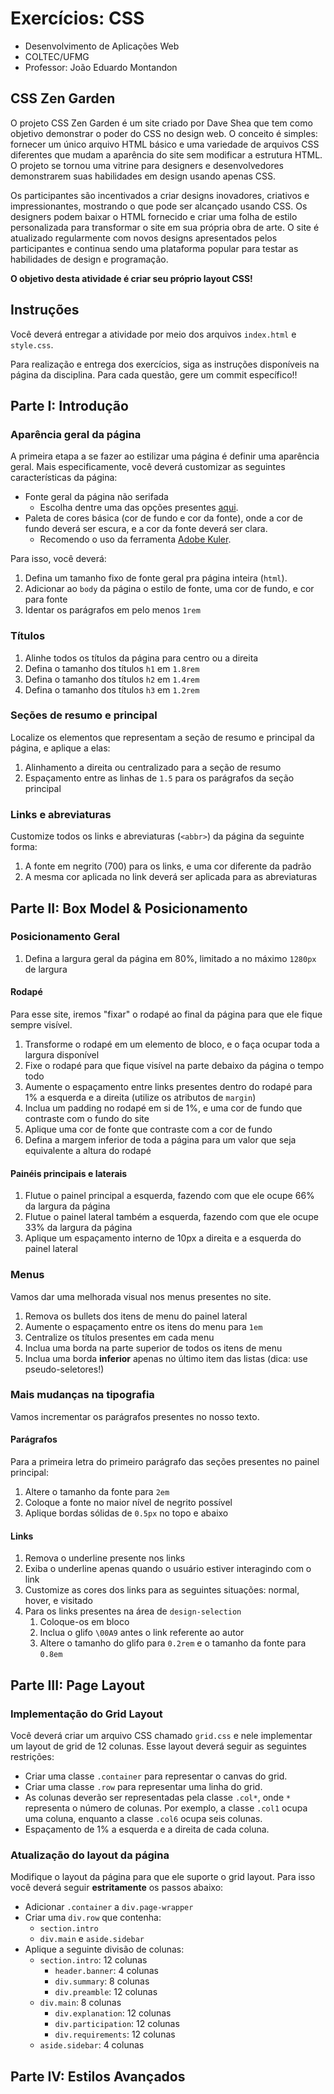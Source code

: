# Exercícios: CSS

* Desenvolvimento de Aplicações Web
* COLTEC/UFMG
* Professor: João Eduardo Montandon


## CSS Zen Garden

O projeto CSS Zen Garden é um site criado por Dave Shea que tem como objetivo demonstrar o poder do CSS no design web.
O conceito é simples: fornecer um único arquivo HTML básico e uma variedade de arquivos CSS diferentes que mudam a aparência do site sem modificar a estrutura HTML.
O projeto se tornou uma vitrine para designers e desenvolvedores demonstrarem suas habilidades em design usando apenas CSS.

Os participantes são incentivados a criar designs inovadores, criativos e impressionantes, mostrando o que pode ser alcançado usando CSS.
Os designers podem baixar o HTML fornecido e criar uma folha de estilo personalizada para transformar o site em sua própria obra de arte.
O site é atualizado regularmente com novos designs apresentados pelos participantes e continua sendo uma plataforma popular para testar as habilidades de design e programação.

**O objetivo desta atividade é criar seu próprio layout CSS!**

## Instruções

Você deverá entregar a atividade por meio dos arquivos `index.html` e `style.css`.

Para realização e entrega dos exercícios, siga as instruções disponíveis na página da disciplina.
Para cada questão, gere um commit específico!!

## Parte I: Introdução

### Aparência geral da página

A primeira etapa a se fazer ao estilizar uma página é definir uma aparência geral.
Mais especificamente, você deverá customizar as seguintes características da página:

* Fonte geral da página não serifada
  * Escolha dentre uma das opções presentes [aqui](https://www.w3schools.com/cssref/css_websafe_fonts.asp).
* Paleta de cores básica (cor de fundo e cor da fonte), onde a cor de fundo deverá ser escura, e a cor da fonte deverá ser clara.
  * Recomendo o uso da ferramenta [Adobe Kuler](https://color.adobe.com).

Para isso, você deverá:

1. Defina um tamanho fixo de fonte geral pra página inteira (`html`).
2. Adicionar ao `body` da página o estilo de fonte, uma cor de fundo, e cor para fonte
3. Identar os parágrafos em pelo menos `1rem`

### Títulos

1. Alinhe todos os títulos da página para centro ou a direita
2. Defina o tamanho dos títulos `h1` em `1.8rem`
3. Defina o tamanho dos títulos `h2` em `1.4rem`
4. Defina o tamanho dos títulos `h3` em `1.2rem`


### Seções de resumo e principal

Localize os elementos que representam a seção de resumo e principal da página, e aplique a elas:

1. Alinhamento a direita ou centralizado para a seção de resumo
2. Espaçamento entre as linhas de `1.5` para os parágrafos da seção principal

### Links e abreviaturas

Customize todos os links e abreviaturas (`<abbr>`) da página da seguinte forma:

1. A fonte em negrito (700) para os links, e uma cor diferente da padrão
2. A mesma cor aplicada no link deverá ser aplicada para as abreviaturas


## Parte II: Box Model & Posicionamento


### Posicionamento Geral

1. Defina a largura geral da página em 80%, limitado a no máximo `1280px` de largura

#### Rodapé

Para esse site, iremos "fixar" o rodapé ao final da página para que ele fique sempre visível.

1. Transforme o rodapé em um elemento de bloco, e o faça ocupar toda a largura disponível
2. Fixe o rodapé para que fique visível na parte debaixo da página o tempo todo
3. Aumente o espaçamento entre links presentes dentro do rodapé para 1% a esquerda e a direita (utilize os atributos de `margin`)
4. Inclua um padding no rodapé em si de 1%, e uma cor de fundo que contraste com o fundo do site
5. Aplique uma cor de fonte que contraste com a cor de fundo
6. Defina a margem inferior de toda a página para um valor que seja equivalente a altura do rodapé


#### Painéis principais e laterais

1. Flutue o painel principal a esquerda, fazendo com que ele ocupe 66% da largura da página
2. Flutue o painel lateral também a esquerda, fazendo com que ele ocupe 33% da largura da página
3. Aplique um espaçamento interno de 10px a direita e a esquerda do painel lateral

### Menus

Vamos dar uma melhorada visual nos menus presentes no site.

1. Remova os bullets dos itens de menu do painel lateral
2. Aumente o espaçamento entre os itens do menu para `1em`
3. Centralize os títulos presentes em cada menu
4. Inclua uma borda na parte superior de todos os itens de menu
5. Inclua uma borda **inferior** apenas no último item das listas (dica: use pseudo-seletores!)

### Mais mudanças na tipografia

Vamos incrementar os parágrafos presentes no nosso texto.

#### Parágrafos

Para a primeira letra do primeiro parágrafo das seções presentes no painel principal:

1. Altere o tamanho da fonte para `2em`
2. Coloque a fonte no maior nível de negrito possível
3. Aplique bordas sólidas de `0.5px` no topo e abaixo

#### Links

1. Remova o underline presente nos links
2. Exiba o underline apenas quando o usuário estiver interagindo com o link
3. Customize as cores dos links para as seguintes situações: normal, hover, e visitado
4. Para os links presentes na área de `design-selection`
   1. Coloque-os em bloco
   2. Inclua o glifo `\00A9` antes o link referente ao autor
   3. Altere o tamanho do glifo para `0.2rem` e o tamanho da fonte para `0.8em`

## Parte III: Page Layout


### Implementação do Grid Layout

Você deverá criar um arquivo CSS chamado `grid.css` e nele implementar um layout de grid de 12 colunas.
Esse layout deverá seguir as seguintes restrições:

* Criar uma classe `.container` para representar o canvas do grid.
* Criar uma classe `.row` para representar uma linha do grid.
* As colunas deverão ser representadas pela classe `.col*`, onde `*` representa o número de colunas. Por exemplo, a classe `.col1` ocupa uma coluna, enquanto a classe `.col6` ocupa seis colunas.
* Espaçamento de 1% a esquerda e a direita de cada coluna.


### Atualização do layout da página

Modifique o layout da página para que ele suporte o grid layout. Para isso você deverá seguir **estritamente** os passos abaixo:

* Adicionar `.container` a `div.page-wrapper`
* Criar uma `div.row` que contenha:
  * `section.intro`
  * `div.main` e `aside.sidebar`
* Aplique a seguinte divisão de colunas:
  * `section.intro`: 12 colunas
    * `header.banner`: 4 colunas
    * `div.summary`: 8 colunas
    * `div.preamble`: 12 colunas
  * `div.main`: 8 colunas
    * `div.explanation`: 12 colunas
    * `div.participation`: 12 colunas
    * `div.requirements`: 12 colunas
  * `aside.sidebar`: 4 colunas

## Parte IV: Estilos Avançados